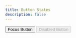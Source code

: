 ```yaml
---
title: Button States
description: false
---
```


<button type="button" class="pf-c-button is-primary is-focus">Focus Button</button>
<button type="button" class="pf-c-button is-primary is-disabled" disabled>Disabled Button</button>
